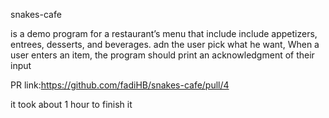 snakes-cafe

is a demo program for a  restaurant’s menu that include include appetizers, entrees, desserts, and beverages.
adn the user pick what he want, When a user enters an item, the program should print an acknowledgment of their input

PR link:https://github.com/fadiHB/snakes-cafe/pull/4

it took about 1 hour to finish it
